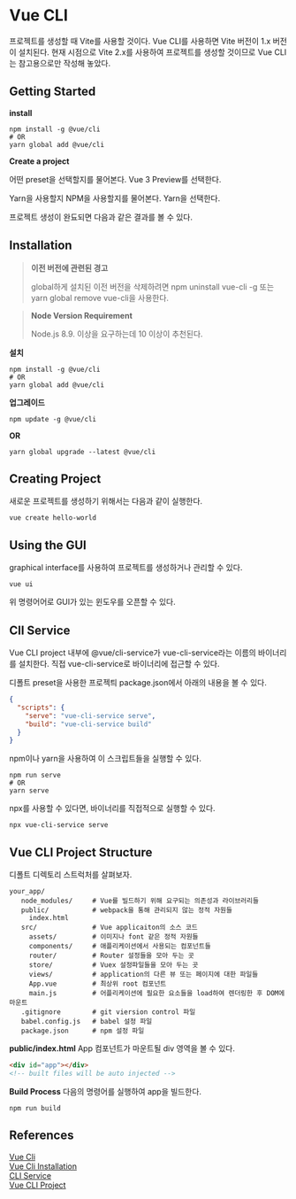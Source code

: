 # Vue CLI

프로젝트를 생성할 때 Vite를 사용할 것이다. Vue CLI를 사용하면 Vite 버전이 1.x 버전이 설치된다. 현재 시점으로 Vite 2.x를 사용하여 프로젝트를 생성할 것이므로 Vue CLI는 참고용으로만 작성해 놓았다.

## Getting Started

**install**

```shell
npm install -g @vue/cli
# OR
yarn global add @vue/cli
```

**Create a project**

어떤 preset을 선택할지를 물어본다. Vue 3 Preview를 선택한다.

Yarn을 사용할지 NPM을 사용할지를 물어본다. Yarn을 선택한다.

프로젝트 생성이 완됴되면 다음과 같은 결과를 볼 수 있다.

## Installation

> **이전 버전에 관련된 경고**
>
> global하게 설치된 이전 버전을 삭제하려면 npm uninstall vue-cli -g 또는 yarn global remove vue-cli을 사용한다.

> **Node Version Requirement**
>
> Node.js 8.9. 이상을 요구하는데 10 이상이 추천된다.

**설치**

```shell
npm install -g @vue/cli
# OR
yarn global add @vue/cli
```

**업그레이드**

```shell
npm update -g @vue/cli
```

**OR**

```shell
yarn global upgrade --latest @vue/cli
```

## Creating Project

새로운 프로젝트를 생성하기 위해서는 다음과 같이 실행한다.

```shell
vue create hello-world
```

## Using the GUI

graphical interface를 사용하여 프로젝트를 생성하거나 관리할 수 있다.

```shell
vue ui
```

위 명령어어로 GUI가 있는 윈도우를 오픈할 수 있다. 

## ClI Service

Vue CLI project 내부에 @vue/cli-service가 vue-cli-service라는 이름의 바이너리를 설치한다. 직접 vue-cli-service로 바이너리에 접근할 수 있다.

디폴트 preset을 사용한 프로젝틔 package.json에서 아래의 내용을 볼 수 있다.

```json
{
  "scripts": {
    "serve": "vue-cli-service serve",
    "build": "vue-cli-service build"
  }
}
```

npm이나 yarn을 사용하여 이 스크립트들을 실행할 수 있다.

```shell
npm run serve
# OR
yarn serve
```

npx를 사용할 수 있다면, 바이너리를 직접적으로 실행할 수 있다.

```shell
npx vue-cli-service serve
```

## Vue CLI Project Structure

디폴트 디렉토리 스트럭처를 살펴보자.

```
your_app/
   node_modules/     # Vue를 빌드하기 위해 요구되는 의존성과 라이브러리들 
   public/           # webpack을 통해 관리되지 않는 정적 자원들 
     index.html      
   src/              # Vue applicaiton의 소스 코드 
     assets/         # 이미지나 font 같은 정적 자원들 
     components/     # 애플리케이션에서 사용되는 컴포넌트들
     router/         # Router 설정들을 모아 두는 곳
     store/          # Vuex 설정파일들을 모아 두는 곳 
     views/          # application의 다른 뷰 또는 페이지에 대한 파일들 
     App.vue         # 최상위 root 컴포넌트 
     main.js         # 어플리케이션에 필요한 요소들을 load하여 렌더링한 후 DOM에 마운트
   .gitignore        # git viersion control 파일 
   babel.config.js   # babel 설정 파일
   package.json      # npm 설정 파일 
```

**public/index.html** App 컴포넌트가 마운트될 div 영역을 볼 수 있다.

```html
<div id="app"></div>
<!-- built files will be auto injected -->
```

**Build Process** 다음의 명령어를 실행하여 app을 빌드한다.

```shell
npm run build
```

## References

[Vue Cli](https://cli.vuejs.org)\
[Vue Cli Installation](https://cli.vuejs.org/guide/installation.html)\
[CLI Service](https://cli.vuejs.org/guide/cli-service.html#checking-all-available-commands)\
[Vue CLI Project](https://5balloons.info/project-tour-of-vue-cli-app/)
